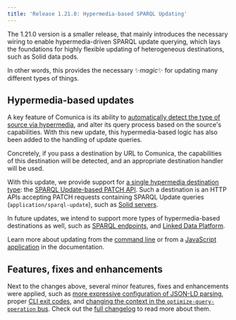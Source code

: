 ```yaml
---
title: 'Release 1.21.0: Hypermedia-based SPARQL Updating'
---
```


The 1.21.0 version is a smaller release,
that mainly introduces the necessary wiring to enable hypermedia-driven SPARQL update querying,
which lays the foundations for highly flexible updating of heterogeneous destinations, such as Solid data pods.

In other words, this provides the necessary ✨_magic_✨ for updating many different types of things.  

<!-- excerpt-end -->

## Hypermedia-based updates

A key feature of Comunica is its ability to [automatically detect the type of source via hypermedia](/docs/modify/advanced/hypermedia/),
and alter its query process based on the source's capabilities.
With this new update, this hypermedia-based logic has also been added to the handling of update queries.

Concretely, if you pass a destination by URL to Comunica,
the capabilities of this destination will be detected,
and an appropriate destination handler will be used.

With this update, we provide support for [a single hypermedia destination type](/docs/query/advanced/destination_types/):
the [SPARQL Update-based PATCH API](https://github.com/comunica/comunica/tree/master/packages/actor-rdf-update-hypermedia-patch-sparql-update).
Such a destination is an HTTP APIs accepting PATCH requests containing SPARQL Update queries (`application/sparql-update`),
such as [Solid servers](https://github.com/solid/solid-spec/blob/master/api-rest.md#alternative-using-sparql-1).

In future updates, we intend to support more types of hypermedia-based destinations as well,
such as [SPARQL endpoints](https://www.w3.org/TR/2013/REC-sparql11-protocol-20130321/),
and [Linked Data Platform](https://www.w3.org/TR/ldp/).

Learn more about updating from the [command line](/docs/query/getting_started/update_cli/)
or from a [JavaScript application](/docs/query/getting_started/update_app/) in the documentation. 

## Features, fixes and enhancements

Next to the changes above, several minor features, fixes and enhancements were applied,
such as [more expressive configuration of JSON-LD parsing](https://github.com/comunica/comunica/commit/199710d70b01d22ea40fe5e12e16a9d8800f32fc),
proper [CLI exit codes](https://github.com/comunica/comunica/commit/00aa446cc8d2fd713711787b8a59f45c266947ea),
and [changing the context in the `optimize-query-operation` bus](https://github.com/comunica/comunica/commit/81373206a17d0fcb8d3af701e5266287113d545c).
Check out the [full changelog](https://github.com/comunica/comunica/blob/master/CHANGELOG.md#v1210---2021-04-27) to read more about them.

